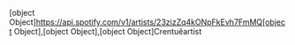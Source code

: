 [object Object]https://api.spotify.com/v1/artists/23zizZq4kONpFkEvh7FmMQ[object Object],[object Object],[object Object]Crentuêartist